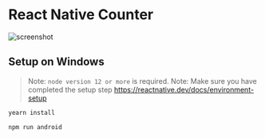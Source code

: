 # React Native Counter
![screenshot](https://i.postimg.cc/9fB7ZwFT/Screenshot-1648139758.png)

## Setup on Windows

> Note: `node version 12 or more` is required.
> Note: Make sure you have completed the setup step https://reactnative.dev/docs/environment-setup

```sh
yearn install
```

```sh
npm run android
```